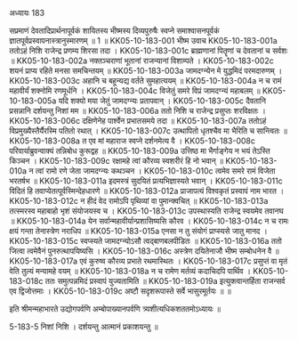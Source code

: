 अध्यायः 183

सप्रमाणं देवतादिप्रार्थनापूर्वकं शायितस्य भीष्मस्य दिव्यपुरुषैः स्वप्ने समाश्वासनपूर्वकं ज्ञातपूर्वप्रस्वापनास्त्रानुस्मारणम् ॥ 1 ॥
KK05-10-183-001	भीष्म उवाच 
KK05-10-183-001a	ततोऽहं निशि राजेन्द्र प्रणम्य शिरसा तदा ।
KK05-10-183-001c	ब्राह्मणानां पितॄणां च देवतानां च सर्वशः ॥
KK05-10-183-002a	नक्तञ्चराणां भूतानां राजन्यानां विशाम्पते ।
KK05-10-183-002c	शयनं प्राप्य रहिते मनसा समचिन्तयम् ॥
KK05-10-183-003a	जामदग्न्येन मे युद्धमिदं परमदारुणम् ।
KK05-10-183-003c	अहानि च बहून्यद्य वर्तते सुमहात्ययम् ॥
KK05-10-183-004a	न च रामं महावीर्यं शक्नोमि रणमूर्धनि ।
KK05-10-183-004c	विजेतुं समरे विप्रं जामदग्न्यं महाबलम् ॥
KK05-10-183-005a	यदि शक्यो मया जेतुं जामदग्न्यः प्रतापवान् ।
KK05-10-183-005c	दैवतानि प्रसन्नानि दर्शयन्तु निशां मम ॥
KK05-10-183-006a	ततो निशि च राजेन्द्र प्रसुप्तः शरविक्षतः ।
KK05-10-183-006c	दक्षिणेनेह पार्श्वेन प्रभातसमये तदा ॥
KK05-10-183-007a	ततोऽहं विप्रमुख्यैस्तैर्यैरस्मि पतितो रथात् ।
KK05-10-183-007c	उत्थापितो धृतश्चैव मा भैरिति च सान्त्वितः ॥
KK05-10-183-008a	त एव मां महाराज स्वप्ने दर्शनमेत्य वै ।
KK05-10-183-008c	परिवार्याब्रुवन्वाक्यं तन्निबोध कुरूद्वह ॥
KK05-10-183-009a	उत्तिष्ठ मा भैर्गाङ्गेय न भयं तेऽस्ति किञ्चन ।
KK05-10-183-009c	रक्षामहे त्वां कौरव्य स्वशरीरं हि नो भवान् ॥
KK05-10-183-010a	न त्वां रामो रणे जेता जामदग्न्यः कथञ्चन ।
KK05-10-183-010c	त्वमेव समरे रामं विजेता भरतर्षभ ॥
KK05-10-183-011a	इदमस्त्रं सुदयितं प्रत्यभिज्ञास्यते भवान् ।
KK05-10-183-011c	विदितं हि तवाप्येतत्पूर्वस्मिन्देहधारणे ॥
KK05-10-183-012a	प्राजापत्यं विश्वकृतं प्रस्वापं नाम भारत ।
KK05-10-183-012c	न हीदं वेद रामोऽपि पृथिव्यां वा पुमान्क्वचित् ॥
KK05-10-183-013a	तत्स्मरस्व महाबाहो भृशं संयोजयस्व च ।
KK05-10-183-013c	उपस्थास्यति राजेन्द्र स्वयमेव तवानघ ॥
KK05-10-183-014a	येन सर्वान्महावीर्यान्प्रशासिष्यसि कौरव ।
KK05-10-183-014c	न च रामः क्षयं गन्ता तेनास्त्रेण नराधिप ॥
KK05-10-183-015a	एनसा न तु संयोगं प्राप्स्यसे जातु मानद ।
KK05-10-183-015c	स्वप्स्यते जामदग्न्योऽसौ त्वद्बाणबलपीडितः ॥
KK05-10-183-016a	ततो जित्वा त्वमेवैनं पुनरुत्थापयिष्यसि ।
KK05-10-183-016c	अस्त्रेण दयितेनाजौ भीष्म सम्बोधनेन वै ॥
KK05-10-183-017a	एवं कुरुष्व कौरव्य प्रभाते रथमास्थितः ।
KK05-10-183-017c	प्रसुप्तं वा मृतं वेति तुल्यं मन्यामहे वयम् ॥
KK05-10-183-018a	न च रामेण मर्तव्यं कदाचिदपि पार्थिव ।
KK05-10-183-018c	ततः समुत्पन्नमिदं प्रस्वापं युज्यतामिति ॥
KK05-10-183-019a	इत्युक्त्वान्तर्हिता राजन्सर्व एव द्विजोत्तमाः ।
KK05-10-183-019c	अष्टौ सदृशरूपास्ते सर्वे भासुरमूर्तयः ॥ ॥

इति श्रीमन्महाभारते उद्योगपर्वणि अम्बोपाख्यानपर्वणि त्र्यशीत्यधिकशततमोऽध्यायः ॥

5-183-5 निशां निशि । दर्शयन्तु आत्मानं प्रकाशयन्तु ॥
